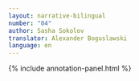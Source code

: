 ```yaml
---
layout: narrative-bilingual
number: "04"
author: Sasha Sokolov
translator: Alexander Boguslawski
language: en
---
```


{% include annotation-panel.html %}